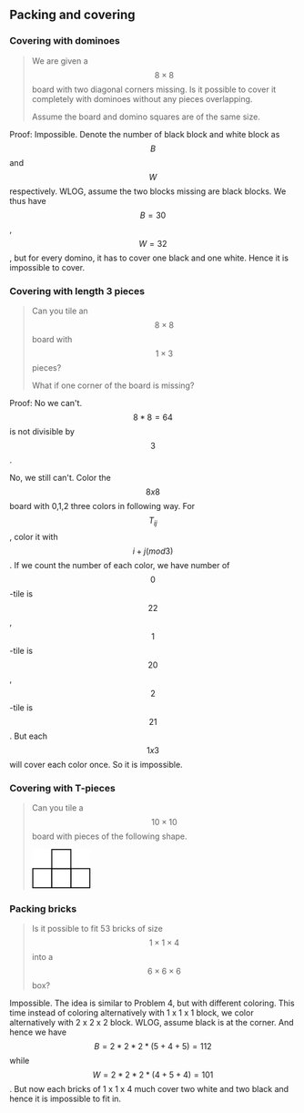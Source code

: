 ## Packing and covering

### Covering with dominoes

> We are given a $$8 \times 8$$ board with two diagonal corners missing. Is it possible to cover it completely with dominoes without any pieces overlapping.
> 
> Assume the board and domino squares are of the same size.

Proof:
Impossible.
Denote the number of black block and white block as $$B$$ and $$W$$ respectively. WLOG, assume the two blocks missing are black blocks. We thus have $$B=30$$, $$W=32$$, but for every domino, it has to cover one black and one white. Hence it is impossible to cover.

### Covering with length 3 pieces

> Can you tile an $$8 \times 8$$ board with $$1 \times 3$$ pieces?
> 
> What if one corner of the board is missing?

Proof:
No we can't. $$8*8=64$$ is not divisible by $$3$$.

No, we still can't. Color the $$8x8$$ board with 0,1,2 three colors in following way. For $$T_{ij}$$, color it with $$i+j(mod 3)$$. If we count the number of each color, we have number of $$0$$-tile is $$22$$, $$1$$-tile is $$20$$, $$2$$-tile is $$21$$. But each $$1 x 3$$ will cover each color once. So it is impossible.


### Covering with T-pieces

> Can you tile a $$10 \times 10$$ board with pieces of the following shape.
> 
> ![T-shaped piece](Diagrams/Tetris_T.png)


### Packing bricks

> Is it possible to fit 53 bricks of size $$1 \times 1 \times 4$$ into a $$6 \times 6 \times 6$$ box?

Impossible.
The idea is similar to Problem 4, but with different coloring. This time instead of coloring alternatively with 1 x 1 x 1 block, we color alternatively with 2 x 2 x 2 block. WLOG, assume black is at the corner. And hence we have $$B=2* 2* 2*(5+4+5)=112$$ while $$W=2* 2* 2*(4+5+4)=101$$. But now each bricks of 1 x 1 x 4 much cover two white and two black and hence it is impossible to fit in.


